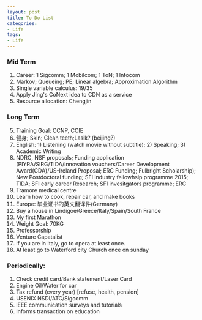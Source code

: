 ```yaml
---
layout: post
title: To Do List
categories:
- Life
tags:
- Life
---
```


### Mid Term
1. Career: 1 Sigcomm;  1 Mobilcom;  1 ToN; 1 Infocom
1. Markov; Queueing; PE; Linear algebra; Approximation Algorithm
1. Single variable calculus: 19/35
1. Apply Jing's CoNext idea to CDN as a service
1. Resource allocation: Chengjin

### Long Term
5. Training Goal: CCNP, CCIE
1. 健身; Skin; Clean teeth;Lasik? (beijing?)
6. English: 1) Listening (watch movie without subtitle); 2) Speaking; 3) Academic Writing 
7. NDRC, NSF proposals; Funding application (PIYRA/SIRG/TIDA/Innovation vouchers/Career Development Award(CDA)/US-Ireland Proposal; ERC Funding; Fulbright Scholarship); New Postdoctoral funding; SFI industry fellowhsip programme 2015; TIDA; SFI early career Research; SFI invesitgators programme; ERC
7. Tramore medical centre
1. Learn how to cook, repair car, and make books
1. Europe: 毕业证书的英文翻译件(Germany)
1. Buy a house in Lindigoe/Greece/Italy/Spain/South France
1. My first Marathon
2. Weight Goal: 70KG
2. Professorship
3. Venture Capatalist
1. If you are in Italy, go to opera at least once.
1. At least go to Waterford city Church once on sunday

### Periodically:
1. Check credit card/Bank statement/Laser Card
2. Engine Oil/Water for car
3. Tax refund (every year) [refuse, health, pension]
2. USENIX NSDI/ATC/Sigcomm
1. IEEE communication surveys and tutorials
1. Informs transaction on education


